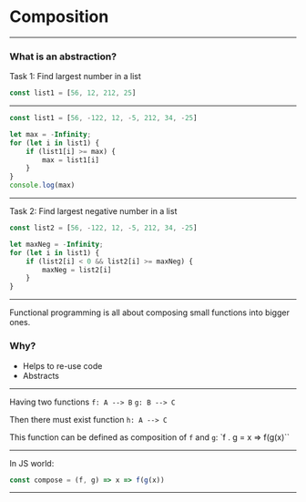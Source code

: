 
# Composition
---
### What is an abstraction?

Task 1: Find largest number in a list
```javascript
const list1 = [56, 12, 212, 25]
```
---
```javascript
const list1 = [56, -122, 12, -5, 212, 34, -25]

let max = -Infinity;
for (let i in list1) {
	if (list1[i] >= max) {
		max = list1[i]
	}
}
console.log(max)
```
___
Task 2: Find largest negative number in a list

```javascript
const list2 = [56, -122, 12, -5, 212, 34, -25]

let maxNeg = -Infinity;
for (let i in list1) {
	if (list2[i] < 0 && list2[i] >= maxNeg) {
		maxNeg = list2[i]
	}
}
```
---
Functional programming is all about composing small functions into bigger ones.

### Why?
* Helps to re-use code
* Abstracts 

---

Having two functions
`f: A --> B`
`g: B --> C`

Then there must exist function `h: A --> C`

This function can be defined as composition of `f` and `g`:
`f . g = x => f(g(x)``

---
In JS world:

```javascript
const compose = (f, g) => x => f(g(x))
```


---
<!--stackedit_data:
eyJoaXN0b3J5IjpbLTM2Nzk0MzQzLC0xNjAyNzE5MzgsODY5Nj
QwMzEwLC05MjA4OTcwMCwtMTA4MjAyOTAwMSwxMDExOTM2NzM2
LC01MzEwNzQ4MzcsLTE1NTI1NzgzMTksLTE5Mjg0NDU5NDhdfQ
==
-->
